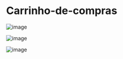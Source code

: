 # Carrinho-de-compras

![image](https://user-images.githubusercontent.com/95653155/188297892-6563166a-4221-41f5-b7ee-7bc89a8e656a.png)

![image](https://user-images.githubusercontent.com/95653155/188297952-0795bdbf-dd86-4b1f-a6ea-8ea0ff28e249.png)

![image](https://user-images.githubusercontent.com/95653155/188299017-204620dd-00ca-484e-8b38-48f7e63f6d70.png)
